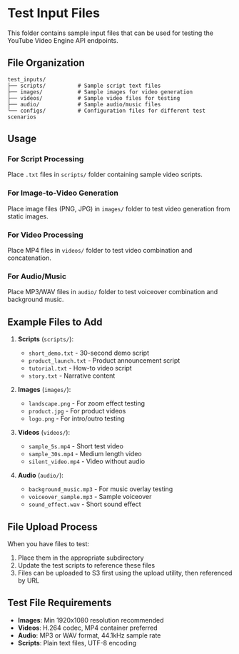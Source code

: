 # Test Input Files

This folder contains sample input files that can be used for testing the YouTube Video Engine API endpoints.

## File Organization

```
test_inputs/
├── scripts/          # Sample script text files
├── images/           # Sample images for video generation
├── videos/           # Sample video files for testing
├── audio/            # Sample audio/music files
└── configs/          # Configuration files for different test scenarios
```

## Usage

### For Script Processing
Place `.txt` files in `scripts/` folder containing sample video scripts.

### For Image-to-Video Generation
Place image files (PNG, JPG) in `images/` folder to test video generation from static images.

### For Video Processing
Place MP4 files in `videos/` folder to test video combination and concatenation.

### For Audio/Music
Place MP3/WAV files in `audio/` folder to test voiceover combination and background music.

## Example Files to Add

1. **Scripts** (`scripts/`):
   - `short_demo.txt` - 30-second demo script
   - `product_launch.txt` - Product announcement script
   - `tutorial.txt` - How-to video script
   - `story.txt` - Narrative content

2. **Images** (`images/`):
   - `landscape.png` - For zoom effect testing
   - `product.jpg` - For product videos
   - `logo.png` - For intro/outro testing

3. **Videos** (`videos/`):
   - `sample_5s.mp4` - Short test video
   - `sample_30s.mp4` - Medium length video
   - `silent_video.mp4` - Video without audio

4. **Audio** (`audio/`):
   - `background_music.mp3` - For music overlay testing
   - `voiceover_sample.mp3` - Sample voiceover
   - `sound_effect.wav` - Short sound effect

## File Upload Process

When you have files to test:
1. Place them in the appropriate subdirectory
2. Update the test scripts to reference these files
3. Files can be uploaded to S3 first using the upload utility, then referenced by URL

## Test File Requirements

- **Images**: Min 1920x1080 resolution recommended
- **Videos**: H.264 codec, MP4 container preferred
- **Audio**: MP3 or WAV format, 44.1kHz sample rate
- **Scripts**: Plain text files, UTF-8 encoding